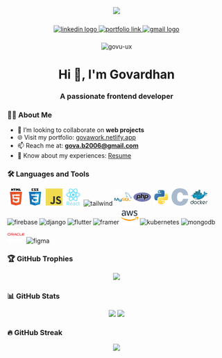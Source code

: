 <div align="center">
  <img height="150" src="https://media.giphy.com/media/M9gbBd9nbDrOTu1Mqx/giphy.gif" />
</div>

###

<div align="center">
  <a href="https://www.linkedin.com/in/govardhan-696775253" target="_blank">
    <img src="https://img.shields.io/static/v1?message=LinkedIn&logo=linkedin&label=&color=0077B5&logoColor=white&labelColor=&style=for-the-badge" height="25" alt="linkedin logo" />
  </a>
  <a href="https://govawork.netlify.app/" target="_blank">
    <img src="https://img.shields.io/static/v1?message=Portfolio&logo=google-chrome&label=&color=black&logoColor=white&labelColor=&style=for-the-badge" height="25" alt="portfolio link" />
  </a>
  <a href="mailto:gova.b2006@gmail.com" target="_blank">
    <img src="https://img.shields.io/static/v1?message=Gmail&logo=gmail&label=&color=D14836&logoColor=white&labelColor=&style=for-the-badge" height="25" alt="gmail logo" />
  </a>
</div>

###

<div align="center">
  <img src="https://komarev.com/ghpvc/?username=govu-ux&label=Profile%20views&color=0e75b6&style=flat" alt="govu-ux" />
</div>

###

<h1 align="center">Hi 👋, I'm Govardhan</h1>
<h3 align="center">A passionate frontend developer</h3>

###

### 👨‍💻 About Me

- 👯 I’m looking to collaborate on **web projects**  
- 🌐 Visit my portfolio: [govawork.netlify.app](https://govawork.netlify.app)  
- 📫 Reach me at: **gova.b2006@gmail.com**  
- 📄 Know about my experiences: [Resume](https://i.postimg.cc/Y9HBRRrB/IMG-20250515-WA0001.jpg)

###

### 🛠 Languages and Tools

<div align="left">
  <img src="https://raw.githubusercontent.com/devicons/devicon/master/icons/html5/html5-original-wordmark.svg" height="40" alt="html5" />
  <img src="https://raw.githubusercontent.com/devicons/devicon/master/icons/css3/css3-original-wordmark.svg" height="40" alt="css3" />
  <img src="https://raw.githubusercontent.com/devicons/devicon/master/icons/javascript/javascript-original.svg" height="40" alt="javascript" />
  <img src="https://raw.githubusercontent.com/devicons/devicon/master/icons/react/react-original-wordmark.svg" height="40" alt="react" />
  <img src="https://www.vectorlogo.zone/logos/tailwindcss/tailwindcss-icon.svg" height="40" alt="tailwind" />
  <img src="https://raw.githubusercontent.com/devicons/devicon/master/icons/mysql/mysql-original-wordmark.svg" height="40" alt="mysql" />
  <img src="https://raw.githubusercontent.com/devicons/devicon/master/icons/php/php-original.svg" height="40" alt="php" />
  <img src="https://raw.githubusercontent.com/devicons/devicon/master/icons/python/python-original.svg" height="40" alt="python" />
  <img src="https://raw.githubusercontent.com/devicons/devicon/master/icons/c/c-original.svg" height="40" alt="c" />
  <img src="https://raw.githubusercontent.com/devicons/devicon/master/icons/docker/docker-original-wordmark.svg" height="40" alt="docker" />
  <img src="https://www.vectorlogo.zone/logos/firebase/firebase-icon.svg" height="40" alt="firebase" />
  <img src="https://cdn.worldvectorlogo.com/logos/django.svg" height="40" alt="django" />
  <img src="https://www.vectorlogo.zone/logos/flutterio/flutterio-icon.svg" height="40" alt="flutter" />
  <img src="https://www.vectorlogo.zone/logos/framer/framer-icon.svg" height="40" alt="framer" />
  <img src="https://raw.githubusercontent.com/devicons/devicon/master/icons/amazonwebservices/amazonwebservices-original-wordmark.svg" height="40" alt="aws" />
  <img src="https://www.vectorlogo.zone/logos/kubernetes/kubernetes-icon.svg" height="40" alt="kubernetes" />
  <img src="https://www.vectorlogo.zone/logos/mongodb/mongodb-icon.svg" height="40" alt="mongodb" />
  <img src="https://raw.githubusercontent.com/devicons/devicon/master/icons/oracle/oracle-original.svg" height="40" alt="oracle" />
  <img src="https://www.vectorlogo.zone/logos/figma/figma-icon.svg" height="40" alt="figma" />
</div>

###

### 🏆 GitHub Trophies

<p align="center">
  <img src="https://github-profile-trophy.vercel.app/?username=govu-ux&theme=gruvbox&no-frame=true&no-bg=true&margin-w=4" />
</p>

###

### 📊 GitHub Stats

<p align="center">
  <img src="https://github-readme-stats.vercel.app/api?username=govu-ux&show_icons=true&theme=dark" height="200" />
  <img src="https://github-readme-stats.vercel.app/api/top-langs?username=govu-ux&layout=compact&theme=dark" height="200" />
</p>

###

### 🔥 GitHub Streak

<div align="center">
  <img src="https://github-readme-streak-stats.herokuapp.com/?user=govu-ux&theme=dark" height="200" />
</div>
